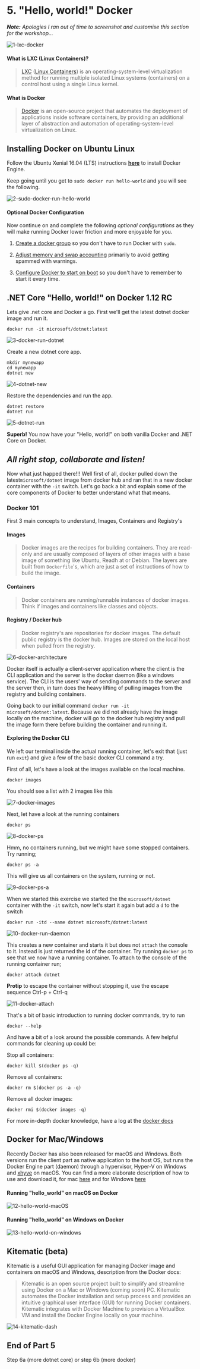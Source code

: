 # 5. "Hello, world!" Docker

_**Note:** Apologies I ran out of time to screenshot and customise this section for the workshop..._

![1-lxc-docker](Part5/1-lxc-docker.png)

#### What is LXC (Linux Containers)?

> [LXC](https://en.wikipedia.org/wiki/LXC) ([Linux Containers](https://linuxcontainers.org/)) is an operating-system-level virtualization method for running multiple isolated Linux systems (containers) on a control host using a single Linux kernel.

#### What is Docker

> [Docker](https://en.wikipedia.org/wiki/Docker_(software)) is an open-source project that automates the deployment of applications inside software containers, by providing an additional layer of abstraction and automation of operating-system-level virtualization on Linux.

## Installing Docker on Ubuntu Linux

Follow the Ubuntu Xenial 16.04 (LTS) instructions [__here__](https://docs.docker.com/engine/installation/linux/ubuntulinux/) to install Docker Engine.

Keep going until you get to `sudo docker run hello-world` and you will see the following.

![2-sudo-docker-run-hello-world](Part5/2-sudo-docker-run-hello-world.png)

#### Optional Docker Configuration

Now continue on and complete the following  _optional configurations_ as they will make running Docker lower friction and more enjoyable for you.

1. [Create a docker group](https://docs.docker.com/engine/installation/linux/ubuntulinux/#create-a-docker-group) so you don't have to run Docker with `sudo`.

2. [Adjust memory and swap accounting](https://docs.docker.com/engine/installation/linux/ubuntulinux/#adjust-memory-and-swap-accounting) primarily to avoid getting spammed with warnings.

3. [Configure Docker to start on boot](https://docs.docker.com/engine/installation/linux/ubuntulinux/#configure-docker-to-start-on-boot) so you don't have to remember to start it every time.

## .NET Core "Hello, world!" on Docker 1.12 RC

Lets give .net core and Docker a go. First we'll get the latest dotnet docker image and run it.

```
docker run -it microsoft/dotnet:latest
```

![3-docker-run-dotnet](Part5/3-docker-run-dotnet.png)

Create a new dotnet core app.

```
mkdir mynewapp
cd mynewapp
dotnet new
```

![4-dotnet-new](Part5/4-dotnet-new.png)


Restore the dependencies and run the app.

```
dotnet restore
dotnet run
```

![5-dotnet-run](Part5/5-dotnet-run.png)

__Superb!__ You now have your "Hello, world!" on both vanilla Docker and .NET Core on Docker.

## _All right stop, collaborate and listen!_

Now what just happed there!!! Well first of all, docker pulled down the latest```microsoft/dotnet``` image from docker hub and ran that in a new docker container with the ```-it``` switch. Let's go back a bit and explain some of the core components of Docker to better understand what that means.

### Docker 101

First 3 main concepts to understand, Images, Containers and Registry's

#### Images

> Docker images are the recipes for building containers. They are read-only and are usually composed of layers of other images with a base image of something like Ubuntu, Readh at or Debian. The layers are built from ```Dockerfile```'s, which are just a set of instructions of how to build the image.

#### Containers

> Docker containers are running/runnable instances of docker images. Think if images and containers like classes and objects.

#### Registry / Docker hub

> Docker registry's are repositories for docker images. The default public registry is the docker hub. Images are stored on the local host when pulled from the registry.

![6-docker-architecture](Part5/6-docker-architecture.png)

Docker itself is actually a client-server application where the client is the CLI application and the server is the docker daemon (like a windows service). The CLI is the users' way of sending commands to the server and the server then, in turn does the heavy lifting of pulling images from the registry and building containers.

Going back to our initial command ```docker run -it microsoft/dotnet:latest```.
Because we did not already have the image locally on the machine, docker will go to the docker hub registry and pull the image form there before building the container and running it.

#### Exploring the Docker CLI

We left our terminal inside the actual running container, let's exit that (just run ```exit```) and give a few of the basic docker CLI command a try.

First of all, let's have a look at the images available on the local machine.

```
docker images
```

You should see a list with 2 images like this

![7-docker-images](Part5/7-docker-images.png)

Next, let have a look at the running containers

```
docker ps
```

![8-docker-ps](Part5/8-docker-ps.png)

Hmm, no containers running, but we might have some stopped containers. Try running;

```
docker ps -a
```

This will give us all containers on the system, running or not.

![9-docker-ps-a](Part5/9-docker-ps-a.png)

When we started this exercise we started the the ```microsoft/dotnet``` container with the ```-it``` switch, now let's start it again but add a ```d``` to the switch

```
docker run -itd --name dotnet microsoft/dotnet:latest
```

![10-docker-run-daemon](Part5/10-docker-run-daemon.png)

This creates a new container and starts it but does not ```attach``` the console to it. Instead is just returned the id of the container. Try running ```docker ps``` to see that we now have a running container. To attach to the console of the running container run;

```
docker attach dotnet
```

__Protip__ to escape the container without stopping it, use the escape sequence Ctrl-p + Ctrl-q

![11-docker-attach](Part5/11-docker-attach.png)

That's a bit of basic introduction to running docker commands, try to run

```
docker --help
```

And have a bit of a look around the possible commands. A few helpful commands for cleaning up could be:

Stop all containers:

```docker kill $(docker ps -q)```

Remove all containers:

```docker rm $(docker ps -a -q)```

Remove all docker images:

```docker rmi $(docker images -q)```


For more in-depth docker knowledge, have a log at the [docker docs](https://docs.docker.com/engine/understanding-docker/)

## Docker for Mac/Windows

Recently Docker has also been released for macOS and Windows. Both versions run the client part as native application to the host OS, but runs the Docker Engine part (daemon) through a hypervisor, Hyper-V on Windows and [xhyve](https://github.com/mist64/xhyve/) on macOS. You can find a more elaborate description of how to use and download it, for mac [here](https://docs.docker.com/docker-for-mac/) and for Windows [here](https://docs.docker.com/docker-for-windows/)


#### Running "hello_world" on macOS on Docker

![12-hello-world-macOS](Part5/12-hello-world-macOS.png)

#### Running "hello_world" on Windows on Docker

![13-hello-world-on-windows](Part5/13-hello-world-on-windows.png)


## Kitematic (beta)

Kitematic is a useful GUI application for managing Docker image and containers on macOS and Windows, description from the Docker docs:

> Kitematic is an open source project built to simplify and streamline using Docker on a Mac or Windows (coming soon) PC. Kitematic automates the Docker installation and setup process and provides an intuitive graphical user interface (GUI) for running Docker containers. Kitematic integrates with Docker Machine to provision a VirtualBox VM and install the Docker Engine locally on your machine.

![14-kitematic-dash](Part5/14-kitematic-dash.png)



## End of Part 5


Step 6a (more dotnet core) or step 6b (more docker)
